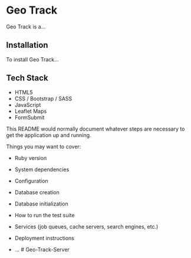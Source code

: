 ﻿# Geo Track #
Geo Track is a...
 
 ## Installation ##
 To install Geo Track...
 
 ## Tech Stack ## 
 - HTML5
 - CSS / Bootstrap / SASS
 - JavaScript
 - Leaflet Maps
 - FormSubmit


This README would normally document whatever steps are necessary to get the
application up and running.

Things you may want to cover:

* Ruby version

* System dependencies

* Configuration

* Database creation

* Database initialization

* How to run the test suite

* Services (job queues, cache servers, search engines, etc.)

* Deployment instructions

* ...
#   G e o - T r a c k - S e r v e r 
 
 
